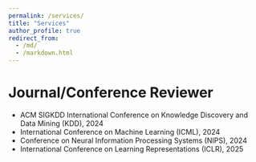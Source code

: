 ```yaml
---
permalink: /services/
title: "Services"
author_profile: true
redirect_from: 
  - /md/
  - /markdown.html
---
```


Journal/Conference Reviewer
======
- ACM SIGKDD International Conference on Knowledge Discovery and Data Mining (KDD), 2024
- International Conference on Machine Learning (ICML), 2024
- Conference on Neural Information Processing Systems (NIPS), 2024
- International Conference on Learning Representations (ICLR), 2025





